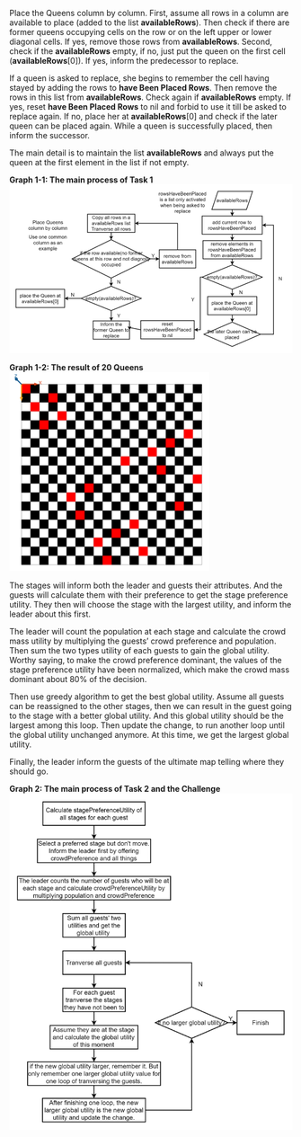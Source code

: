 Place the Queens column by column. First, assume all rows in a column are available to place (added to the list **availableRows**). Then check if there are former queens occupying cells on the row or on the left upper or lower diagonal cells. If yes, remove those rows from ****availableRows****. Second, check if the **availableRows** empty, if no, just put the queen on the first cell (**availableRows**[0]). If yes, inform the predecessor to replace. 

If a queen is asked to replace, she begins to remember the cell having stayed by adding the rows to **have Been Placed Rows**. Then remove the rows in this list from **availableRows**. Check again if **availableRows** empty. If yes, reset **have Been Placed Rows** to nil and forbid to use it till be asked to replace again. If no, place her at **availableRows**[0] and check if the later queen can be placed again. While a queen is successfully placed, then inform the successor. 

The main detail is to maintain the list **availableRows** and always put the queen at the first element in the list if not empty.

**Graph 1-1: The main process of Task 1**
![alt text](process1.png)

**Graph 1-2: The result of 20 Queens**
![alt text](result1.png)

The stages will inform both the leader and guests their attributes. And the guests will calculate them with their preference to get the stage preference utility. They then will choose the stage with the largest utility, and inform the leader about this first. 

The leader will count the population at each stage and calculate the crowd mass utility by multiplying the guests’ crowd preference and population. Then sum the two types utility of each guests to gain the global utility. Worthy saying, to make the crowd preference dominant, the values of the stage preference utility have been normalized, which make the crowd mass dominant about 80% of the decision.

Then use greedy algorithm to get the best global utility. Assume all guests can be reassigned to the other stages, then we can result in the guest going to the stage with a better global utility. And this global utility should be the largest among this loop. Then update the change, to run another loop until the global utility unchanged anymore. At this time, we get the largest global utility. 

Finally, the leader inform the guests of the ultimate map telling where they should go.

**Graph 2: The main process of Task 2 and the Challenge**
![alt text](process2.png)
